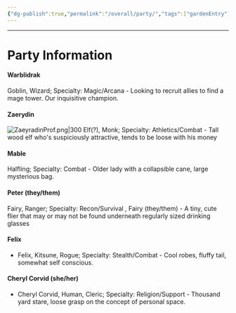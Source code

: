 ```yaml
---
{"dg-publish":true,"permalink":"/overall/party/","tags":["gardenEntry"]}
---
```


---
# Party Information

#### Warblidrak
Goblin, Wizard; Specialty: Magic/Arcana - Looking to recruit allies to find a mage tower.  Our inquisitive champion.

#### Zaerydin
![ZaeyradinProf.png|300](/img/user/xx%20References%20Images/ZaeyradinProf.png)
Elf(?), Monk; Specialty: Athletics/Combat - Tall wood elf who's suspiciously attractive, tends to be loose with his money

#### Mable
Halfling; Specialty: Combat - Older lady with a collapsible cane, large mysterious bag.

#### Peter (they/them)
Fairy, Ranger; Specialty: Recon/Survival , Fairy (they/them) - A tiny, cute flier that may or may not be found underneath regularly sized drinking glasses

#### Felix
- Felix, Kitsune, Rogue; Specialty: Stealth/Combat  - Cool robes, fluffy tail, somewhat self conscious.

#### Cheryl Corvid (she/her)
- Cheryl Corvid, Human, Cleric; Specialty: Religion/Support - Thousand yard stare, loose grasp on the concept of personal space.

